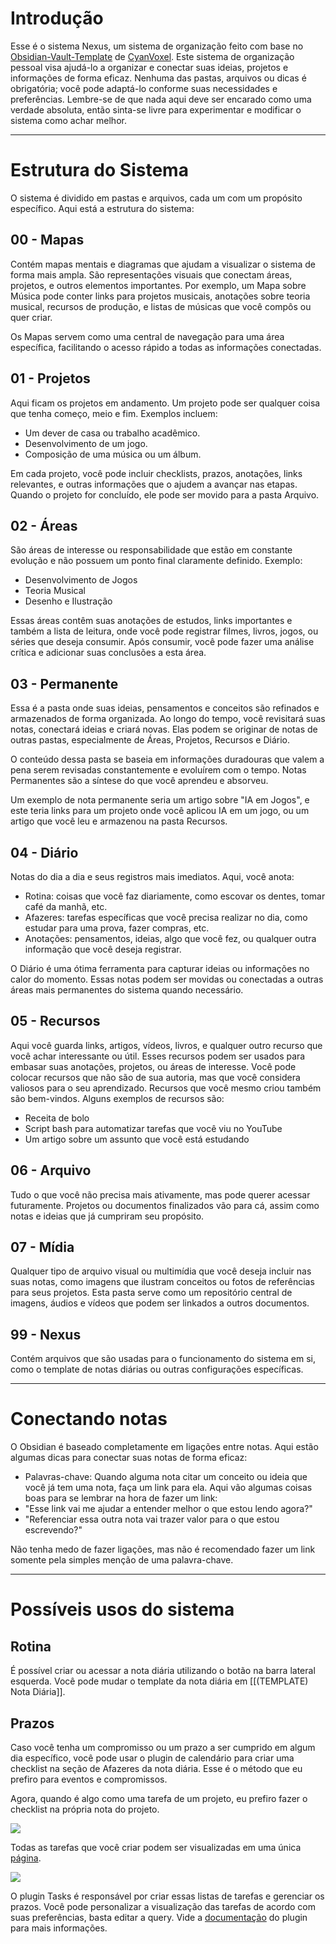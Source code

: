 # Introdução

Esse é o sistema Nexus, um sistema de organização feito com base no [Obsidian-Vault-Template](https://github.com/CyanVoxel/Obsidian-Vault-Template) de [CyanVoxel](https://www.youtube.com/@cyanvoxel). Este sistema de organização pessoal visa ajudá-lo a organizar e conectar suas ideias, projetos e informações de forma eficaz. Nenhuma das pastas, arquivos ou dicas é obrigatória; você pode adaptá-lo conforme suas necessidades e preferências. Lembre-se de que nada aqui deve ser encarado como uma verdade absoluta, então sinta-se livre para experimentar e modificar o sistema como achar melhor.

---
# Estrutura do Sistema

O sistema é dividido em pastas e arquivos, cada um com um propósito específico. Aqui está a estrutura do sistema:

## **00 - Mapas**
Contém mapas mentais e diagramas que ajudam a visualizar o sistema de forma mais ampla. São representações visuais que conectam áreas, projetos, e outros elementos importantes. Por exemplo, um Mapa sobre Música pode conter links para projetos musicais, anotações sobre teoria musical, recursos de produção, e listas de músicas que você compôs ou quer criar.

Os Mapas servem como uma central de navegação para uma área específica, facilitando o acesso rápido a todas as informações conectadas.


## **01 - Projetos**
Aqui ficam os projetos em andamento. Um projeto pode ser qualquer coisa que tenha começo, meio e fim. Exemplos incluem:

- Um dever de casa ou trabalho acadêmico.
- Desenvolvimento de um jogo.
- Composição de uma música ou um álbum.

Em cada projeto, você pode incluir checklists, prazos, anotações, links relevantes, e outras informações que o ajudem a avançar nas etapas. Quando o projeto for concluído, ele pode ser movido para a pasta Arquivo.

## **02 - Áreas**
São áreas de interesse ou responsabilidade que estão em constante evolução e não possuem um ponto final claramente definido. Exemplo:

- Desenvolvimento de Jogos
- Teoria Musical
- Desenho e Ilustração

Essas áreas contêm suas anotações de estudos, links importantes e também a lista de leitura, onde você pode registrar filmes, livros, jogos, ou séries que deseja consumir. Após consumir, você pode fazer uma análise crítica e adicionar suas conclusões a esta área.

## **03 - Permanente**
Essa é a pasta onde suas ideias, pensamentos e conceitos são refinados e armazenados de forma organizada. Ao longo do tempo, você revisitará suas notas, conectará ideias e criará novas. Elas podem se originar de notas de outras pastas, especialmente de Áreas, Projetos, Recursos e Diário.

O conteúdo dessa pasta se baseia em informações duradouras que valem a pena serem revisadas constantemente e evoluírem com o tempo. Notas Permanentes são a síntese do que você aprendeu e absorveu.

Um exemplo de nota permanente seria um artigo sobre "IA em Jogos", e este teria links para um projeto onde você aplicou IA em um jogo, ou um artigo que você leu e armazenou na pasta Recursos.

## **04 - Diário**
Notas do dia a dia e seus registros mais imediatos. Aqui, você anota:

- Rotina: coisas que você faz diariamente, como escovar os dentes, tomar café da manhã, etc.
- Afazeres: tarefas específicas que você precisa realizar no dia, como estudar para uma prova, fazer compras, etc.
- Anotações: pensamentos, ideias, algo que você fez, ou qualquer outra informação que você deseja registrar.

O Diário é uma ótima ferramenta para capturar ideias ou informações no calor do momento. Essas notas podem ser movidas ou conectadas a outras áreas mais permanentes do sistema quando necessário.

## **05 - Recursos**
Aqui você guarda links, artigos, vídeos, livros, e qualquer outro recurso que você achar interessante ou útil. Esses recursos podem ser usados para embasar suas anotações, projetos, ou áreas de interesse. Você pode colocar recursos que não são de sua autoria, mas que você considera valiosos para o seu aprendizado. Recursos que você mesmo criou também são bem-vindos. Alguns exemplos de recursos são:

- Receita de bolo
- Script bash para automatizar tarefas que você viu no YouTube
- Um artigo sobre um assunto que você está estudando

## **06 - Arquivo**
Tudo o que você não precisa mais ativamente, mas pode querer acessar futuramente. Projetos ou documentos finalizados vão para cá, assim como notas e ideias que já cumpriram seu propósito.

## **07 - Mídia**
Qualquer tipo de arquivo visual ou multimídia que você deseja incluir nas suas notas, como imagens que ilustram conceitos ou fotos de referências para seus projetos. Esta pasta serve como um repositório central de imagens, áudios e vídeos que podem ser linkados a outros documentos.

## **99 - Nexus**
Contém arquivos que são usadas para o funcionamento do sistema em si, como o template de notas diárias ou outras configurações específicas.

---

# Conectando notas

O Obsidian é baseado completamente em ligações entre notas. Aqui estão algumas dicas para conectar suas notas de forma eficaz:

- Palavras-chave: Quando alguma nota citar um conceito ou ideia que você já tem uma nota, faça um link para ela. Aqui vão algumas coisas boas para se lembrar na hora de fazer um link:
- "Esse link vai me ajudar a entender melhor o que estou lendo agora?"
- "Referenciar essa outra nota vai trazer valor para o que estou escrevendo?"

Não tenha medo de fazer ligações, mas não é recomendado fazer um link somente pela simples menção de uma palavra-chave.

---
# Possíveis usos do sistema

## Rotina

É possível criar ou acessar a nota diária utilizando o botão na barra lateral esquerda. Você pode mudar o template da nota diária em [[(TEMPLATE) Nota Diária]].

## Prazos

Caso você tenha um compromisso ou um prazo a ser cumprido em algum dia específico, você pode usar o plugin de calendário para criar uma checklist na seção de Afazeres da nota diária. Esse é o método que eu prefiro para eventos e compromissos.

Agora, quando é algo como uma tarefa de um projeto, eu prefiro fazer o checklist na própria nota do projeto.

![](calendario-utilizacao.png)

Todas as tarefas que você criar podem ser visualizadas em uma única [página](<01 - Tarefas>).

![](tarefas-utilizacao.png)

O plugin Tasks é responsável por criar essas listas de tarefas e gerenciar os prazos. Você pode personalizar a visualização das tarefas de acordo com suas preferências, basta editar a query. Vide a [documentação](https://publish.obsidian.md/tasks/Introduction) do plugin para mais informações.